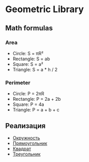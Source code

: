 # Geometric Library

## Math formulas

### Area
- Circle: S = πR²
- Rectangle: S = ab
- Square: S = a²
- Triangle: S = a * h / 2

### Perimeter
- Circle: P = 2πR
- Rectangle: P = 2a + 2b
- Square: P = 4a
- Triangle: P = a + b + c

## Реализация

- [Окружность](figures/circle.md)
- [Прямоугольник](figures/rectangle.md)
- [Квадрат](figures/square.md)
- [Треугольник](figures/triangle.md)
